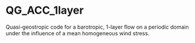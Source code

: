 # QG_ACC_1layer
Quasi-geostropic code for a barotropic, 1-layer flow on a periodic domain under the influence of a mean homogeneous wind stress.
